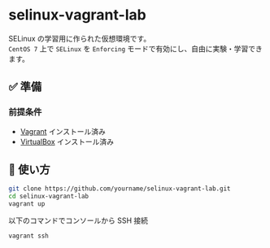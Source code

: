 # selinux-vagrant-lab

SELinux の学習用に作られた仮想環境です。  
`CentOS 7` 上で `SELinux` を `Enforcing` モードで有効にし、自由に実験・学習できます。

## ✅ 準備

### 前提条件

- [Vagrant](https://www.vagrantup.com/) インストール済み
- [VirtualBox](https://www.virtualbox.org/) インストール済み

## 🚀 使い方

```bash
git clone https://github.com/yourname/selinux-vagrant-lab.git
cd selinux-vagrant-lab
vagrant up
```

以下のコマンドでコンソールから SSH 接続

```
vagrant ssh
```
